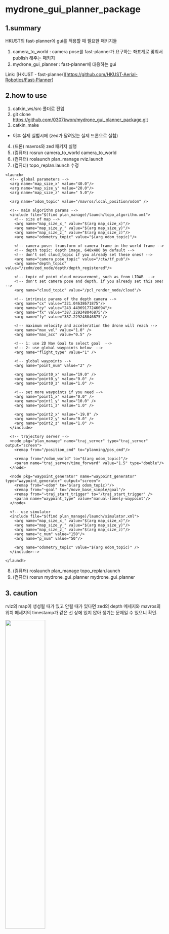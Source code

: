 # mydrone_gui_planner_package


## 1.summary

HKUST의 fast-planner에 gui를 적용할 때 필요한 패키지들

1. camera_to_world : camera pose를 fast-planner가 요구하는 좌표계로 맞춰서 publish 해주는 패키지
2. mydrone_gui_planner : fast-planner에 대응하는 gui

Link: [HKUST - fast-planner][https://github.com/HKUST-Aerial-Robotics/Fast-Planner]


## 2.how to use

1. catkin_ws/src 폴더로 진입
2. git clone https://github.com/0307kwon/mydrone_gui_planner_package.git
3. catkin_make

- 이후 실제 실험시에 (zed가 달려있는 실제 드론으로 실험)
4. (드론) mavros와 zed 패키지 실행 
5. (컴퓨터) rosrun camera_to_world camera_to_world
6. (컴퓨터) roslaunch plan_manage rviz.launch
7. (컴퓨터) topo_replan.launch 수정
``` launch
<launch>
  <!-- global parameters -->
  <arg name="map_size_x" value="40.0"/>
  <arg name="map_size_y" value="20.0"/>
  <arg name="map_size_z" value=" 5.0"/>

  <arg name="odom_topic" value="/mavros/local_position/odom" />

  <!-- main algorithm params -->
  <include file="$(find plan_manage)/launch/topo_algorithm.xml">
    <!-- size of map -->
    <arg name="map_size_x_" value="$(arg map_size_x)"/>
    <arg name="map_size_y_" value="$(arg map_size_y)"/>
    <arg name="map_size_z_" value="$(arg map_size_z)"/>
    <arg name="odometry_topic" value="$(arg odom_topic)"/>

    <!-- camera pose: transform of camera frame in the world frame -->
    <!-- depth topic: depth image, 640x480 by default -->
    <!-- don't set cloud_topic if you already set these ones! -->
    <arg name="camera_pose_topic" value="/ctw/tf_pub"/>
    <arg name="depth_topic" value="/zedm/zed_node/depth/depth_registered"/>

    <!-- topic of point cloud measurement, such as from LIDAR  -->
    <!-- don't set camera pose and depth, if you already set this one! -->
    <arg name="cloud_topic" value="/pcl_render_node/cloud"/>

    <!-- intrinsic params of the depth camera -->
    <arg name="cx" value="321.04638671875"/>
    <arg name="cy" value="243.44969177246094"/>
    <arg name="fx" value="387.229248046875"/>
    <arg name="fy" value="387.229248046875"/>

    <!-- maximum velocity and acceleration the drone will reach -->
    <arg name="max_vel" value="1.0" />
    <arg name="max_acc" value="0.5" />

    <!-- 1: use 2D Nav Goal to select goal  -->
    <!-- 2: use global waypoints below  -->
    <arg name="flight_type" value="1" />

    <!-- global waypoints -->
    <arg name="point_num" value="2" />

    <arg name="point0_x" value="19.0" />
    <arg name="point0_y" value="0.0" />
    <arg name="point0_z" value="1.0" />

    <!-- set more waypoints if you need -->
    <arg name="point1_x" value="0.0" />
    <arg name="point1_y" value="10.0" />
    <arg name="point1_z" value="1.0" />

    <arg name="point2_x" value="-19.0" />
    <arg name="point2_y" value="0.0" />
    <arg name="point2_z" value="1.0" />
  </include>

  <!-- trajectory server -->
  <node pkg="plan_manage" name="traj_server" type="traj_server" output="screen">
    <remap from="/position_cmd" to="planning/pos_cmd"/>

    <remap from="/odom_world" to="$(arg odom_topic)"/>
    <param name="traj_server/time_forward" value="1.5" type="double"/>
  </node>

  <node pkg="waypoint_generator" name="waypoint_generator" type="waypoint_generator" output="screen">
    <remap from="~odom" to="$(arg odom_topic)"/>
    <remap from="~goal" to="/move_base_simple/goal"/>
    <remap from="~traj_start_trigger" to="/traj_start_trigger" />
    <param name="waypoint_type" value="manual-lonely-waypoint"/>
  </node>

  <!-- use simulator
  <include file="$(find plan_manage)/launch/simulator.xml">
    <arg name="map_size_x_" value="$(arg map_size_x)"/>
    <arg name="map_size_y_" value="$(arg map_size_y)"/>
    <arg name="map_size_z_" value="$(arg map_size_z)"/>
    <arg name="c_num" value="150"/>
    <arg name="p_num" value="50"/>

    <arg name="odometry_topic" value="$(arg odom_topic)" />
  </include>-->

</launch>
```
8. (컴퓨터) roslaunch plan_manage topo_replan.launch
9. (컴퓨터) rosrun mydrone_gui_planner mydrone_gui_planner

## 3. caution

rviz의 map이 생성될 때가 있고 안될 때가 있다면
zed의 depth 메세지와 mavros의 위치 메세지의 timestamp가 같은 선 상에 있지 않아
생기는 문제일 수 있으니 확인.

<img src="./mydrone_gui_planner/image/fast_planner.gif" width="50%"></img>
